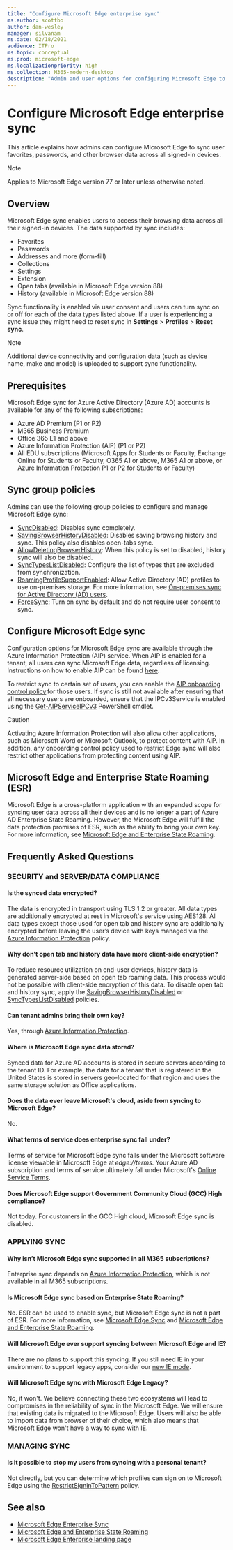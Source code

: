 ```yaml
---
title: "Configure Microsoft Edge enterprise sync"
ms.author: scottbo
author: dan-wesley
manager: silvanam
ms.date: 02/18/2021
audience: ITPro
ms.topic: conceptual
ms.prod: microsoft-edge
ms.localizationpriority: high
ms.collection: M365-modern-desktop
description: "Admin and user options for configuring Microsoft Edge to sync favorites, passwords, and other browser data."
---
```


# Configure Microsoft Edge enterprise sync

This article explains how admins can configure Microsoft Edge to sync user favorites, passwords, and other browser data across all signed-in devices.

> [!NOTE]
> Applies to Microsoft Edge version 77 or later unless otherwise noted.

## Overview

Microsoft Edge sync enables users to access their browsing data across all their signed-in devices. The data supported by sync includes:

- Favorites
- Passwords
- Addresses and more (form-fill)
- Collections
- Settings
- Extension
- Open tabs (available in Microsoft Edge version 88)
- History (available in Microsoft Edge version 88)

Sync functionality is enabled via user consent and users can turn sync on or off for each of the data types listed above. If a user is experiencing a sync issue they might need to reset sync in **Settings** > **Profiles** > **Reset sync**.

> [!NOTE]
> Additional device connectivity and configuration data (such as device name, make and model) is uploaded to support sync functionality.

## Prerequisites

Microsoft Edge sync for Azure Active Directory (Azure AD) accounts is available for any of the following subscriptions:

- Azure AD Premium (P1 or P2)
- M365 Business Premium
- Office 365 E1 and above
- Azure Information Protection (AIP) (P1 or P2)
- All EDU subscriptions (Microsoft Apps for Students or Faculty, Exchange Online for Students or Faculty, O365 A1 or above, M365 A1 or above, or Azure Information Protection P1 or P2 for Students or Faculty)

## Sync group policies

Admins can use the following group policies to configure and manage Microsoft Edge sync:

- [SyncDisabled](https://docs.microsoft.com/deployedge/microsoft-edge-policies#syncdisabled): Disables sync completely.
- [SavingBrowserHistoryDisabled](https://docs.microsoft.com/deployedge/microsoft-edge-policies#savingbrowserhistorydisabled): Disables saving browsing history and sync. This policy also disables open-tabs sync.
- [AllowDeletingBrowserHistory](https://docs.microsoft.com/deployedge/microsoft-edge-policies#allowdeletingbrowserhistory): When this policy is set to disabled, history sync will also be disabled.
- [SyncTypesListDisabled](https://docs.microsoft.com/DeployEdge/microsoft-edge-policies#synctypeslistdisabled): Configure the list of types that are excluded from synchronization.
- [RoamingProfileSupportEnabled](https://docs.microsoft.com/DeployEdge/microsoft-edge-policies#roamingprofilesupportenabled): Allow Active Directory (AD) profiles to use on-premises storage. For more information, see [On-premises sync for Active Directory (AD) users](https://docs.microsoft.com/DeployEdge/microsoft-edge-on-premises-sync).
- [ForceSync]( https://docs.microsoft.com/deployedge/microsoft-edge-policies#forcesync): Turn on sync by default and do not require user consent to sync.  

## Configure Microsoft Edge sync

Configuration options for Microsoft Edge sync are available through the Azure Information Protection (AIP) service. When AIP is enabled for a tenant, all users can sync Microsoft Edge data, regardless of licensing. Instructions on how to enable AIP can be found [here](https://docs.microsoft.com/azure/information-protection/activate-office365).

To restrict sync to certain set of users, you can enable the [AIP onboarding control policy](https://docs.microsoft.com/powershell/module/aipservice/set-aipserviceonboardingcontrolpolicy?view=azureipps&preserve-view=true) for those users. If sync is still not available after ensuring that all necessary users are onboarded, ensure that the IPCv3Service is enabled using the [Get-AIPServiceIPCv3](https://docs.microsoft.com/powershell/module/aipservice/get-aipserviceipcv3?view=azureipps&preserve-view=true)  PowerShell cmdlet.

> [!CAUTION]
> Activating Azure Information Protection will also allow other applications, such as Microsoft Word or Microsoft Outlook, to protect content with AIP. In addition, any onboarding control policy used to restrict Edge sync will also restrict other applications from protecting content using AIP.

## Microsoft Edge and Enterprise State Roaming (ESR)

Microsoft Edge is a cross-platform application with an expanded scope for syncing user data across all their devices and is no longer a part of Azure AD Enterprise State Roaming. However, the Microsoft Edge will fulfill the data protection promises of ESR, such as the ability to bring your own key. For more information, see [Microsoft Edge and Enterprise State Roaming](microsoft-edge-enterprise-state-roaming.md).

## Frequently Asked Questions

### SECURITY and SERVER/DATA COMPLIANCE

#### Is the synced data encrypted?

The data is encrypted in transport using TLS 1.2 or greater. All data types are additionally encrypted at rest in Microsoft's service using AES128. All data types except those used for open tab and history sync are additionally encrypted before leaving the user’s device with keys managed via the [Azure Information Protection](https://docs.microsoft.com/deployedge/microsoft-edge-policies#restrictsignintopattern) policy.

#### Why don’t open tab and history data have more client-side encryption?

To reduce resource utilization on end-user devices, history data is generated server-side based on open tab roaming data. This process would not be possible with client-side encryption of this data. To disable open tab and history sync, apply the [SavingBrowserHistoryDisabled](https://docs.microsoft.com/deployedge/microsoft-edge-policies#savingbrowserhistorydisabled) or [SyncTypesListDisabled](https://docs.microsoft.com/DeployEdge/microsoft-edge-policies#synctypeslistdisabled) policies.

#### Can tenant admins bring their own key?

Yes, through [Azure Information Protection](https://azure.microsoft.com/services/information-protection/).

#### Where is Microsoft Edge sync data stored?

Synced data for Azure AD accounts is stored in secure servers according to the tenant ID. For example, the data for a tenant that is registered in the United States is stored in servers geo-located for that region and uses the same storage solution as Office applications.

#### Does the data ever leave Microsoft's cloud, aside from syncing to Microsoft Edge?

No.

#### What terms of service does enterprise sync fall under?

Terms of service for Microsoft Edge sync falls under the Microsoft software license viewable in Microsoft Edge at *edge://terms*. Your Azure AD subscription and terms of service ultimately fall under Microsoft's [Online Service Terms](https://www.microsoft.com/licensing/product-licensing/products).

#### Does Microsoft Edge support Government Community Cloud (GCC) High compliance?

Not today. For customers in the GCC High cloud, Microsoft Edge sync is disabled.

### APPLYING SYNC

#### Why isn’t Microsoft Edge sync supported in all M365 subscriptions?

Enterprise sync depends on [Azure Information Protection](https://azure.microsoft.com/services/information-protection/), which is not available in all M365 subscriptions.

#### Is Microsoft Edge sync based on Enterprise State Roaming?

No. ESR can be used to enable sync, but Microsoft Edge sync is not a part of ESR. For more information, see [Microsoft Edge Sync](https://review.docs.microsoft.com/DeployEdge/microsoft-edge-enterprise-sync) and [Microsoft Edge and Enterprise State Roaming](https://review.docs.microsoft.com/DeployEdge/microsoft-edge-enterprise-state-roaming).

#### Will Microsoft Edge ever support syncing between Microsoft Edge and IE?

There are no plans to support this syncing. If you still need IE in your environment to support legacy apps, consider our [new IE mode](https://docs.microsoft.com/deployedge/edge-ie-mode).

#### Will Microsoft Edge sync with Microsoft Edge Legacy?

No, it won't. We believe connecting these two ecosystems will lead to compromises in the reliability of sync in the Microsoft Edge. We will ensure that existing data is migrated to the Microsoft Edge. Users will also be able to import data from browser of their choice, which also means that Microsoft Edge won't have a way to sync with IE.

### MANAGING SYNC

#### Is it possible to stop my users from syncing with a personal tenant?

Not directly, but you can determine which profiles can sign on to Microsoft Edge using the [RestrictSigninToPattern](https://docs.microsoft.com/deployedge/microsoft-edge-policies#restrictsignintopattern) policy.

## See also

- [Microsoft Edge Enterprise Sync](microsoft-edge-enterprise-sync.md)
- [Microsoft Edge and Enterprise State Roaming](microsoft-edge-enterprise-state-roaming.md)
- [Microsoft Edge Enterprise landing page](https://aka.ms/EdgeEnterprise)
